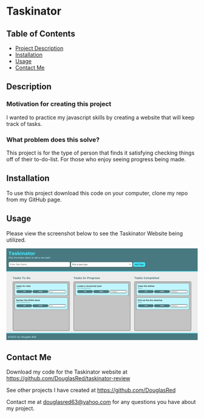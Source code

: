 # Taskinator

## Table of Contents

- [Project Description](#Description)
- [Installation](#Installation)
- [Usage](#Usage)
- [Contact Me](#Contact)

## Description

### Motivation for creating this project

I wanted to practice my javascript skills by creating a website that will keep track of tasks.

### What problem does this solve?

This project is for the type of person that finds it satisfying checking things off of their to-do-list. For those who enjoy seeing progress being made.

## Installation

To use this project download this code on your computer, clone my repo from my GitHub page.

## Usage

Please view the screenshot below to see the Taskinator Website being utilized.

![Alt text](./assets/images/taskinator-application.jpg)

## Contact Me

Download my code for the Taskinator website at https://github.com/DouglasRed/taskinator-review

See other projects I have created at https://github.com/DouglasRed

Contact me at douglasred63@yahoo.com for any questions you have about my project.
